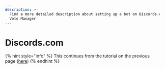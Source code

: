 ```yaml
---
description: >-
  Find a more detailed description about setting up a bot on Discords.com with
  Vote Manager
---
```


# Discords.com

{% hint style="info" %}
This continues from the tutorial on the previous page ([here](general.md))
{% endhint %}
